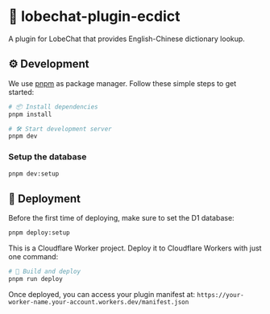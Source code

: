 # 🤯 lobechat-plugin-ecdict
A plugin for LobeChat that provides English-Chinese dictionary lookup.

## ⚙️  Development

We use [pnpm](https://pnpm.io/) as package manager. Follow these simple steps to get started:

```bash
# 📦 Install dependencies
pnpm install

# 🛠️ Start development server
pnpm dev
```

### Setup the database

```bash
pnpm dev:setup
```


## 🌟 Deployment

Before the first time of deploying, make sure to set the D1 database:

```bash
pnpm deploy:setup
```

This is a Cloudflare Worker project. Deploy it to Cloudflare Workers with just one command:

```bash
# 🚀 Build and deploy
pnpm run deploy
```

Once deployed, you can access your plugin manifest at:
`https://your-worker-name.your-account.workers.dev/manifest.json`
